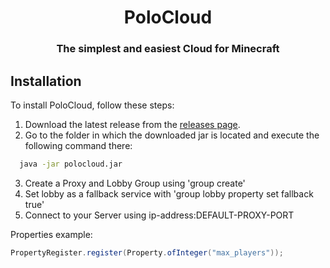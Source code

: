 <h1 align="center">PoloCloud</h1>
<h3 align="center">The simplest and easiest Cloud for Minecraft</h3>

## Installation

To install PoloCloud, follow these steps:

1. Download the latest release from the [releases page](https://github.com/HttpMarco/polocloud/releases/).
2. Go to the folder in which the downloaded jar is located and execute the following command there:
```bash
  java -jar polocloud.jar
```
3. Create a Proxy and Lobby Group using 'group create'
4. Set lobby as a fallback service with 'group lobby property set fallback true'
5. Connect to your Server using ip-address:DEFAULT-PROXY-PORT



Properties example:
```java
PropertyRegister.register(Property.ofInteger("max_players"));
```


